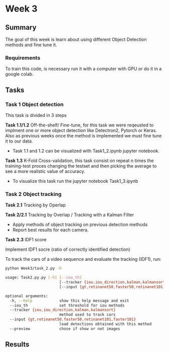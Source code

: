 # Week 3
## Summary 

The goal of this week is learn about using different Object Detection methods and fine tune it.

### Requirements

To train this code, is necessary run it with a computer with GPU or do it in a google colab.

## Tasks
### Task 1 Object detection
This task is divided in 3 steps



**Task 1.1/1.2** Off-the-shelf/ Fine-tune, for this task we were reqeusted to implment one or more object detection like Detectron2, Pytorch or Keras. Also as previous weeks once the method is implemented we must fine tune it to our data.

* Task 1.1 and 1.2 can be visualized with Task1_2.ipynb jupyter notebook.

**Task 1.3** K-Fold Cross-validation, this task consist on repeat n times the training-test proces changing the testset and then picking the average to see a more realistic value of accuracy.

* To visualize this task run the jupyter notebook Task1_3.ipynb


### Task 2 Object tracking
**Task 2.1** Tracking by Operlap

**Task 2/2.1** Tracking by Overlap / Tracking with a Kalman Filter
* Apply methods of object tracking on previous detection methods
* Report best results for each camera.

**Task 2.3** IDF1 score

Implement IDF1 socre (ratio of correctly identified detection)

To track the cars of a video sequence and evaluate the tracking (IDF1), run:

```bash
python Week3/task_2.py -h

usage: Task2.py.py [-h] [--iou_th]
                        [--tracker {iou,iou_direction,kalman,kalmansort}]
                        [--input {gt,retinanet50,faster50,retinanet101,faster101}] [--preview {True, False}]

optional arguments:
  -h, --help            show this help message and exit
  --iou_th              set threshold for iou methods
  --tracker {iou,iou_direction,kalman,kalmansort}
                        method used to track cars
  --input {gt,retinanet50,faster50,retinanet101,faster101}
                        load detections obtained with this method
  --preview             chose if show or not images

```

## Results


